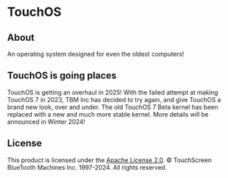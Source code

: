 # TouchOS

## About

An operating system designed for even the oldest computers!

## TouchOS is going places

TouchOS is getting an overhaul in 2025! With the failed attempt at making TouchOS 7 in 2023, TBM Inc has decided to try again, and give TouchOS a brand new look, over and under. The old TouchOS 7 Beta kernel has been replaced with a new and much more stable kernel. More details will be announced in Winter 2024!

## License

This product is licensed under the [Apache License 2.0](https://github.com/TouchScreen-BlueTooth-Machines/TouchOS/blob/main/LICENSE). © TouchScreen BlueTooth Machines Inc. 1997-2024. All rights reserved.
